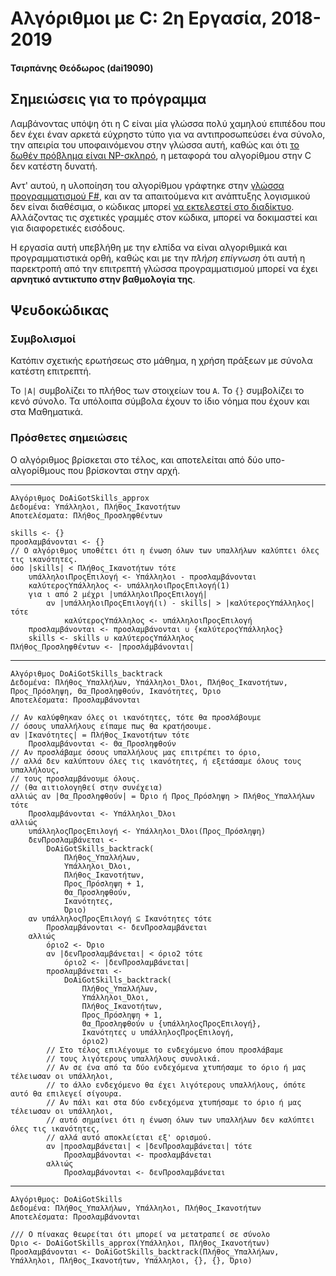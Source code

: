 # Αλγόριθμοι με C: 2η Εργασία, 2018-2019

#### Τσιρπάνης Θεόδωρος (dai19090)

## Σημειώσεις για το πρόγραμμα

Λαμβάνοντας υπόψη ότι η C είναι μία γλώσσα πολύ χαμηλού επιπέδου που δεν έχει έναν αρκετά εύχρηστο τύπο για να αντιπροσωπεύσει ένα σύνολο, την απειρία του υποφαινόμενου στην γλώσσα αυτή, καθώς και ότι [το δωθέν πρόβλημα είναι NP-σκληρό](https://en.wikipedia.org/wiki/Set_cover_problem), η μεταφορά του αλγορίθμου στην C δεν κατέστη δυνατή.

Αντ' αυτού, η υλοποίηση του αλγορίθμου γράφτηκε στην [γλώσσα προγραμματισμού F#](https://fsharp.org/), και αν τα απαιτούμενα κιτ ανάπτυξης λογισμικού δεν είναι διαθέσιμα, ο κώδικας μπορεί [να εκτελεστεί στο διαδίκτυο](https://repl.it/site/languages/fsharp). Αλλάζοντας τις σχετικές γραμμές στον κώδικα, μπορεί να δοκιμαστεί και για διαφορετικές εισόδους.

Η εργασία αυτή υπεβλήθη με την ελπίδα να είναι αλγοριθμικά και προγραμματιστικά ορθή, καθώς και με την _πλήρη επίγνωση_ ότι αυτή η παρεκτροπή από την επιτρεπτή γλώσσα προγραμματισμού μπορεί να έχει __αρνητικό αντικτυπο στην βαθμολογία της__.

## Ψευδοκώδικας

### Συμβολισμοί

Κατόπιν σχετικής ερωτήσεως στο μάθημα, η χρήση πράξεων με σύνολα κατέστη επιτρεπτή.

Το `|Α|` συμβολίζει το πλήθος των στοιχείων του `Α`. Το `{}` συμβολίζει το κενό σύνολο. Τα υπόλοιπα σύμβολα έχουν το ίδιο νόημα που έχουν και στα Μαθηματικά.

### Πρόσθετες σημειώσεις

Ο αλγόριθμος βρίσκεται στο τέλος, και αποτελείται από δύο υπο-αλγορίθμους που βρίσκονται στην αρχή.

---

```
Αλγόριθμος DoAiGotSkills_approx
Δεδομένα: Υπάλληλοι, Πλήθος_Ικανοτήτων
Αποτελέσματα: Πλήθος_Προσληφθέντων
```
```
skills <- {}
προσλαμβάνονται <- {}
// Ο αλγόριθμος υποθέτει ότι η ένωση όλων των υπαλλήλων καλύπτει όλες τις ικανότητες.
όσο |skills| < Πλήθος_Ικανοτήτων τότε
    υπάλληλοιΠροςΕπιλογή <- Υπάλληλοι - προσλαμβάνονται
    καλύτεροςΥπάλληλος <- υπάλληλοιΠροςΕπιλογή(1)
    για ι από 2 μέχρι |υπάλληλοιΠροςΕπιλογή|
        αν |υπάλληλοιΠροςΕπιλογή(ι) - skills| > |καλύτεροςΥπάλληλος| τότε
            καλύτεροςΥπάλληλος <- υπάλληλοιΠροςΕπιλογή
    προσλαμβάνονται <- προσλαμβάνονται ∪ {καλύτεροςΥπάλληλος}
    skills <- skills ∪ καλύτεροςΥπάλληλος
Πλήθος_Προσληφθέντων <- |προσλάμβάνονται|
```
---
```
Αλγόριθμος DoAiGotSkills_backtrack
Δεδομένα: Πλήθος_Υπαλλήλων, Υπάλληλοι_Όλοι, Πλήθος_Ικανοτήτων, Προς_Πρόσληψη, Θα_Προσληφθούν, Ικανότητες, Όριο
Αποτελέσματα: Προσλαμβάνονται
```
```
// Αν καλύφθηκαν όλες οι ικανότητες, τότε θα προσλάβουμε
// όσους υπαλλήλους είπαμε πως θα κρατήσουμε.
αν |Ικανότητες| = Πλήθος_Ικανοτήτων τότε
    Προσλαμβάνονται <- Θα_Προσληφθούν
// Αν προσλάβαμε όσους υπαλλήλους μας επιτρέπει το όριο,
// αλλά δεν καλύπτουν όλες τις ικανότητες, ή εξετάσαμε όλους τους υπαλλήλους,
// τους προσλαμβάνουμε όλους.
// (θα αιτιολογηθεί στην συνέχεια)
αλλιώς αν |Θα_Προσληφθούν| = Όριο ή Προς_Πρόσληψη > Πλήθος_Υπαλλήλων τότε
    Προσλαμβάνονται <- Υπάλληλοι_Όλοι
αλλιώς
    υπάλληλοςΠροςΕπιλογή <- Υπάλληλοι_Όλοι(Προς_Πρόσληψη)
    δενΠροσλαμβάνεται <-
        DoAiGotSkills_backtrack(
            Πλήθος_Υπαλλήλων,
            Υπάλληλοι_Όλοι,
            Πλήθος_Ικανοτήτων,
            Προς_Πρόσληψη + 1,
            Θα_Προσληφθούν,
            Ικανότητες,
            Όριο)
    αν υπάλληλοςΠροςΕπιλογή ⊆ Ικανότητες τότε
        Προσλαμβάνονται <- δενΠροσλαμβάνεται
    αλλιώς
        όριο2 <- Όριο
        αν |δενΠροσλαμβάνεται| < όριο2 τότε
            όριο2 <- |δενΠροσλαμβάνεται|
        προσλαμβάνεται <-
            DoAiGotSkills_backtrack(
                Πλήθος_Υπαλλήλων,
                Υπάλληλοι_Όλοι,
                Πλήθος_Ικανοτήτων,
                Προς_Πρόσληψη + 1,
                Θα_Προσληφθούν ∪ {υπάλληλοςΠροςΕπιλογή},
                Ικανότητες ∪ υπάλληλοςΠροςΕπιλογή,
                όριο2)
        // Στο τέλος επιλέγουμε το ενδεχόμενο όπου προσλάβαμε
        // τους λιγότερους υπαλλήλους συνολικά.
        // Αν σε ένα από τα δύο ενδεχόμενα χτυπήσαμε το όριο ή μας τέλειωσαν οι υπάλληλοι,
        // το άλλο ενδεχόμενο θα έχει λιγότερους υπαλλήλους, όπότε αυτό θα επιλεγεί σίγουρα.
        // Αν πάλι και στα δύο ενδεχόμενα χτυπήσαμε το όριο ή μας τέλειωσαν οι υπάλληλοι,
        // αυτό σημαίνει ότι η ένωση όλων των υπαλλήλων δεν καλύπτει όλες τις ικανότητες,
        // αλλά αυτό αποκλείεται εξ' ορισμού.
        αν |προσλαμβάνεται| < |δενΠροσλαμβάνεται| τότε
            Προσλαμβάνονται <- προσλαμβάνεται
        αλλιώς
            Προσλαμβάνονται <- δενΠροσλαμβάνεται
```
---
```
Αλγόριθμος: DoAiGotSkills
Δεδομένα: Πλήθος_Υπαλλήλων, Υπάλληλοι, Πλήθος_Ικανοτήτων
Αποτελέσματα: Προσλαμβάνονται
```
```
/// Ο πίνακας θεωρείται ότι μπορεί να μετατραπεί σε σύνολο
Όριο <- DoAiGotSkills_approx(Υπάλληλοι, Πλήθος_Ικανοτήτων)
Προσλαμβάνονται <- DoAiGotSkills_backtrack(Πλήθος_Υπαλλήλων, Υπάλληλοι, Πλήθος_Ικανοτήτων, Υπάλληλοι, {}, {}, Όριο)
```
